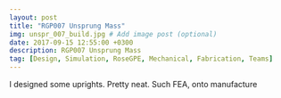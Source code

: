 ```yaml
---
layout: post
title: "RGP007 Unsprung Mass"
img: unspr_007_build.jpg # Add image post (optional)
date: 2017-09-15 12:55:00 +0300
description: RGP007 Unsprung Mass
tag: [Design, Simulation, RoseGPE, Mechanical, Fabrication, Teams]
---
```

I designed some uprights. Pretty neat. Such FEA, onto manufacture